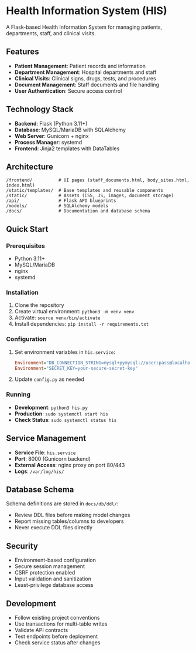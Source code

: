 # Health Information System (HIS)

A Flask-based Health Information System for managing patients, departments, staff, and clinical visits.

## Features

- **Patient Management**: Patient records and information
- **Department Management**: Hospital departments and staff
- **Clinical Visits**: Clinical signs, drugs, tests, and procedures
- **Document Management**: Staff documents and file handling
- **User Authentication**: Secure access control

## Technology Stack

- **Backend**: Flask (Python 3.11+)
- **Database**: MySQL/MariaDB with SQLAlchemy
- **Web Server**: Gunicorn + nginx
- **Process Manager**: systemd
- **Frontend**: Jinja2 templates with DataTables

## Architecture

```
/frontend/          # UI pages (staff_documents.html, body_sites.html, index.html)
/static/templates/  # Base templates and reusable components
/static/            # Assets (CSS, JS, images, document storage)
/api/               # Flask API blueprints
/models/            # SQLAlchemy models
/docs/              # Documentation and database schema
```

## Quick Start

### Prerequisites
- Python 3.11+
- MySQL/MariaDB
- nginx
- systemd

### Installation
1. Clone the repository
2. Create virtual environment: `python3 -m venv venv`
3. Activate: `source venv/bin/activate`
4. Install dependencies: `pip install -r requirements.txt`

### Configuration
1. Set environment variables in `his.service`:
   ```ini
   Environment="DB_CONNECTION_STRING=mysql+pymysql://user:pass@localhost/db"
   Environment="SECRET_KEY=your-secure-secret-key"
   ```

2. Update `config.py` as needed

### Running
- **Development**: `python3 his.py`
- **Production**: `sudo systemctl start his`
- **Check Status**: `sudo systemctl status his`

## Service Management

- **Service File**: `his.service`
- **Port**: 8000 (Gunicorn backend)
- **External Access**: nginx proxy on port 80/443
- **Logs**: `/var/log/his/`

## Database Schema

Schema definitions are stored in `docs/db/ddl/`:
- Review DDL files before making model changes
- Report missing tables/columns to developers
- Never execute DDL files directly

## Security

- Environment-based configuration
- Secure session management
- CSRF protection enabled
- Input validation and sanitization
- Least-privilege database access

## Development

- Follow existing project conventions
- Use transactions for multi-table writes
- Validate API contracts
- Test endpoints before deployment
- Check service status after changes

